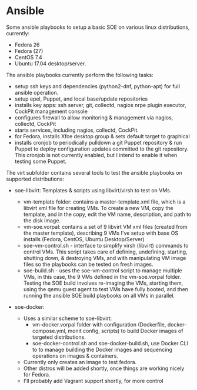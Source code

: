 # Ansible

Some ansible playbooks to setup a basic SOE on various linux distributions, currently: 
 * Fedora 26
 * Fedora (27) 
 * CentOS 7.4 
 * Ubuntu 17.04 desktop/server.


The ansible playbooks currently perform the following tasks:
 * setup ssh keys and dependencies (python2-dnf, python-apt) for full ansible operation.
 * setup epel, Puppet, and local base/update repositories
 * installs key apps: ssh server, git, collectd, nagios nrpe plugin executor, CockPit management console
 * configures firewall to allow monitoring & management via nagios, collectd, CockPit
 * starts services, including nagios, collectd, CockPit.
 * for Fedora, installs Xfce desktop group & sets default target to graphical
 * installs cronjob to periodically pulldown a git Puppet repository & run Puppet to deploy configuration updates committed to the git repository. This cronjob is not currently enabled, but I intend to enable it when testing some Puppet.


The virt subfolder contains several tools to test the ansible playbooks on supported distributions:
 * soe-libvirt: Templates & scripts using libvirt/virsh to test on VMs.
   * vm-template folder: contains a master-template.xml file, which is a libvirt xml file for creating VMs. To create a new VM, copy the template, and in the copy, edit the VM name, description, and path to the disk image.
   * vm-soe.vorpal: contains a set of 9 libvirt VM xml files (created from the master template), describing 9 VMs I've setup with base OS installs (Fedora, CentOS, Ubuntu Desktop/Server)
   * soe-vm-control.sh - interface to simplify virsh (libvirt) commands to control VMs. This script takes care of defining, undefining, starting, shutting down, & destroying VMs, and with manipulating VM image files so the playbooks can be tested on fresh images.
   * soe-build.sh - uses the soe-vm-control script to manage multiple VMs, in this case, the 9 VMs defined in the vm-soe.vorpal folder. Testing the SOE build involves re-imaging the VMs, starting them, using the qemu guest agent to test VMs have fully booted, and then running the ansible SOE build playbooks on all VMs in parallel.

 * soe-docker:
   * Uses a similar scheme to soe-libvirt:
     * vm-docker.vorpal folder with configuration (Dockerfile, docker-compose.yml, monit config, scripts) to build Docker images of targeted distributions.
     * soe-docker-control.sh and soe-docker-build.sh, use Docker CLI to to manage building the Docker images and sequencing operations on images & containers.
   * Currently only creates an image to test fedora. 
   * Other distros will be added shortly, once things are working nicely for Fedora.
   * I'll probably add Vagrant support shortly, for more control
